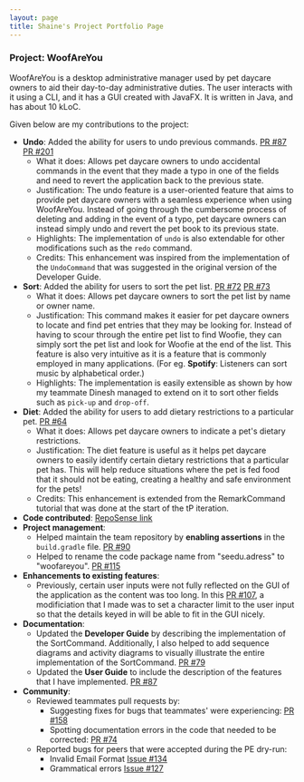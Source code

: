 ```yaml
---
layout: page
title: Shaine's Project Portfolio Page
---
```


### Project: WoofAreYou

WoofAreYou is a desktop administrative manager used by pet daycare owners to aid their day-to-day administrative duties.
The user interacts with it using a CLI, and it has a GUI created with JavaFX. It is written in Java, and has about 10 kLoC.

Given below are my contributions to the project:


* **Undo**: Added the ability for users to undo previous commands.
  [PR #87](https://github.com/AY2122S2-CS2103T-T13-1/tp/pull/87)
  [PR #201](https://github.com/AY2122S2-CS2103T-T13-1/tp/pulls/201)
    * What it does: Allows pet daycare owners to undo accidental commands in the event that they made a typo in one of
      the fields and need to revert the application back to the previous state.
    * Justification: The undo feature is a user-oriented feature that aims to provide pet daycare owners with a seamless
      experience when using WoofAreYou. Instead of going through the cumbersome process of deleting and adding
      in the event of a typo, pet daycare owners can instead simply undo and revert the pet book to its previous state.
    * Highlights: The implementation of `undo` is also extendable for other modifications such as the `redo` command.
    * Credits: This enhancement was inspired from the implementation of the `UndoCommand` that was suggested
      in the original version of the Developer Guide.
* **Sort**: Added the ability for users to sort the pet list.
  [PR #72](https://github.com/AY2122S2-CS2103T-T13-1/tp/pull/72)
  [PR #73](https://github.com/AY2122S2-CS2103T-T13-1/tp/pull/73)
  * What it does: Allows pet daycare owners to sort the pet list by name or owner name.
  * Justification: This command makes it easier for pet daycare owners to locate and find pet entries that they may be
    looking for. Instead of having to scour through the entire pet list to find Woofie, they can simply sort the pet
    list and look for Woofie at the end of the list. This feature is also very intuitive as it is a feature that is
    commonly employed in many applications. (For eg. **Spotify**: Listeners can sort music by
    alphabetical order.)
  * Highlights: The implementation is easily extensible as shown by how my teammate Dinesh managed to extend on it
    to sort other fields such as `pick-up` and `drop-off`.
* **Diet**: Added the ability for users to add dietary restrictions to a particular pet.
    [PR #64](https://github.com/AY2122S2-CS2103T-T13-1/tp/pull/64)
    * What it does: Allows pet daycare owners to indicate a pet's dietary restrictions.
    * Justification: The diet feature is useful as it helps pet daycare owners to easily identify certain dietary
      restrictions that a particular pet has. This will help reduce situations where the pet is fed food that it should
      not be eating, creating a healthy and safe environment for the pets!
    * Credits: This enhancement is extended from the RemarkCommand tutorial that was done at the start of
      the tP iteration.
* **Code contributed**: [RepoSense link](https://nus-cs2103-ay2122s2.github.io/tp-dashboard/?search=soloplxya&breakdown=true)
* **Project management**:
  * Helped maintain the team repository by **enabling assertions** in the `build.gradle` file.
  [PR #90](https://github.com/AY2122S2-CS2103T-T13-1/tp/pull/90)
  * Helped to rename the code package name from "seedu.adress" to "woofareyou".
  [PR #115](https://github.com/AY2122S2-CS2103T-T13-1/tp/pull/115)
* **Enhancements to existing features**:
  * Previously, certain user inputs were not fully reflected on the GUI of the application as the content was too long.
    In this [PR #107](https://github.com/AY2122S2-CS2103T-T13-1/tp/pull/107), a modificiation that I made was to set a
    character limit to the user input so that the details keyed in will be able to fit in the GUI nicely.
* **Documentation**:
  * Updated the **Developer Guide** by describing the implementation of the SortCommand.
    Additionally, I also helped to add sequence diagrams and activity diagrams to visually illustrate the
    entire implementation of the SortCommand. [PR #79](https://github.com/AY2122S2-CS2103T-T13-1/tp/pull/79)
  * Updated the **User Guide** to include the description of the features that I have implemented.
    [PR #87](https://github.com/AY2122S2-CS2103T-T13-1/tp/pull/87)
* **Community**:
  * Reviewed teammates pull requests by:
    * Suggesting fixes for bugs that teammates' were experiencing:
      [PR #158](https://github.com/AY2122S2-CS2103T-T13-1/tp/pull/158)
    * Spotting documentation errors in the code that needed to be corrected:
      [PR #74](https://github.com/AY2122S2-CS2103T-T13-1/tp/pull/74)
  * Reported bugs for peers that were accepted during the PE dry-run:
    * Invalid Email Format [Issue #134](https://github.com/AY2122S2-CS2103T-W14-3/tp/issues/134)
    * Grammatical errors [Issue #127](https://github.com/AY2122S2-CS2103T-W14-3/tp/issues/127)


